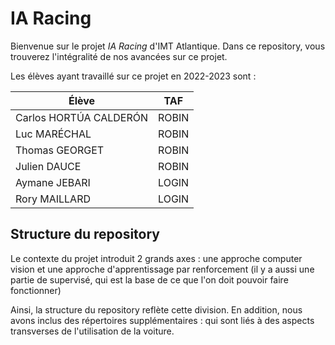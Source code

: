 # IA Racing

Bienvenue sur le projet *IA Racing* d'IMT Atlantique. Dans ce repository, vous trouverez l'intégralité de nos avancées sur ce projet.

Les élèves ayant travaillé sur ce projet en 2022-2023 sont :

| Élève                 | TAF       |
| ---                   | ---       |
| Carlos HORTÚA CALDERÓN| ROBIN     |
| Luc MARÉCHAL          | ROBIN     |
| Thomas GEORGET        | ROBIN     |
| Julien DAUCE          | ROBIN     |
| Aymane JEBARI         | LOGIN     |
| Rory MAILLARD         | LOGIN     |

## Structure du repository

Le contexte du projet introduit 2 grands axes : une approche computer vision et une approche d'apprentissage par renforcement (il y a aussi une partie de supervisé, qui est la base de ce que l'on doit pouvoir faire fonctionner)

Ainsi, la structure du repository reflète cette division.
En addition, nous avons inclus des répertoires supplémentaires :
qui sont liés à des aspects transverses de l'utilisation de la voiture.

